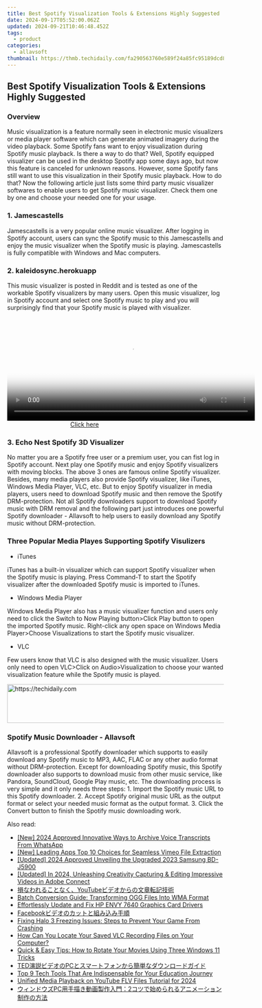 ```yaml
---
title: Best Spotify Visualization Tools & Extensions Highly Suggested
date: 2024-09-17T05:52:00.062Z
updated: 2024-09-21T10:46:48.452Z
tags:
  - product
categories:
  - allavsoft
thumbnail: https://thmb.techidaily.com/fa290563760e589f24a85fc95189dcd8b9293ad6203d8af2e7f7aed06726e6d2.jpg
---
```


## Best Spotify Visualization Tools & Extensions Highly Suggested

### Overview

Music visualization is a feature normally seen in electronic music visualizers or media player software which can generate animated imagery during the video playback. Some Spotify fans want to enjoy visualization during Spotify music playback. Is there a way to do that? Well, Spotify equipped visualizer can be used in the desktop Spotify app some days ago, but now this feature is canceled for unknown reasons. However, some Spotify fans still want to use this visualization in their Spotify music playback. How to do that? Now the following article just lists some third party music visualizer softwares to enable users to get Spotify music visualizer. Check them one by one and choose your needed one for your usage.

### 1\. Jamescastells

Jamescastells is a very popular online music visualizer. After logging in Spotify account, users can sync the Spotify music to this Jamescastells and enjoy the music visualizer when the Spotify music is playing. Jamescastells is fully compatible with Windows and Mac computers.

### 2\. kaleidosync.herokuapp

This music visualizer is posted in Reddit and is tested as one of the workable Spotify visualizers by many users. Open this music visualizer, log in Spotify account and select one Spotify music to play and you will surprisingly find that your Spotify music is played with visualizer.

<!-- affiliate ads begin -->
<span id="1983588">
					<video width="576" height="240" style="cursor:pointer"
           poster="//a.impactradius-go.com/display-clicktoplayimage/1983588.png"
           onclick="if(!this.playClicked){this.play();this.setAttribute('controls',true);this.playClicked=true;}">
	   <source src="//a.impactradius-go.com/display-ad/22993-1983588">
	   <img src="//a.impactradius-go.com/display-clicktoplayimage/1983588.png" style="border: none; height: 100%; width: 100%; object-fit: contain">
	</video>
	<div style="width:360px;text-align:center"><a href="javascript:window.open(decodeURIComponent('https%3A%2F%2Fhomestyler.sjv.io%2Fc%2F5597632%2F1983588%2F22993'), '_blank');void(0);">Click here</a></div>
</span>
<img height="0" width="0" src="https://imp.pxf.io/i/5597632/1983588/22993" style="position:absolute;visibility:hidden;" border="0" />
<!-- affiliate ads end -->

### 3\. Echo Nest Spotify 3D Visualizer

No matter you are a Spotify free user or a premium user, you can fist log in Spotify account. Next play one Spotify music and enjoy Spotify visualizers with moving blocks. The above 3 ones are famous online Spotify visualizer. Besides, many media players also provide Spotify visualizer, like iTunes, Windows Media Player, VLC, etc. But to enjoy Spotify visualizer in media players, users need to download Spotify music and then remove the Spotify DRM-protection. Not all Spotify downloaders support to download Spotify music with DRM removal and the following part just introduces one powerful Spotify downloader - Allavsoft to help users to easily download any Spotify music without DRM-protection.

### Three Popular Media Playes Supporting Spotify Visulizers

* iTunes

iTunes has a built-in visualizer which can support Spotify visualizer when the Spotify music is playing. Press Command-T to start the Spotify visualizer after the downloaded Spotify music is imported to iTunes.

* Windows Media Player

Windows Media Player also has a music visualizer function and users only need to click the Switch to Now Playing button>Click Play button to open the imported Spotify music. Right-click any open space on Windows Media Player>Choose Visualizations to start the Spotify music visualizer.

* VLC

Few users know that VLC is also designed with the music visualizer. Users only need to open VLC>Click on Audio>Visualization to choose your wanted visualization feature while the Spotify music is played.

<!-- affiliate ads begin -->
<a href="https://dhgate.sjv.io/c/5597632/1186864/12108" target="_top" id="1186864">
  <img src="//a.impactradius-go.com/display-ad/12108-1186864" border="0" alt="https://techidaily.com" width="728" height="90"/>
</a>
<img height="0" width="0" src="https://dhgate.sjv.io/i/5597632/1186864/12108" style="position:absolute;visibility:hidden;" border="0" />
<!-- affiliate ads end -->

### Spotify Music Downloader - Allavsoft

Allavsoft is a professional Spotify downloader which supports to easily download any Spotify music to MP3, AAC, FLAC or any other audio format without DRM-protection. Except for downloading Spotify music, this Spotify downloader also supports to download music from other music service, like Pandora, SoundCloud, Google Play music, etc. The downloading process is very simple and it only needs three steps: 1\. Import the Spotify music URL to this Spotify downloader. 2\. Accept Spotify original music URL as the output format or select your needed music format as the output format. 3\. Click the Convert button to finish the Spotify music downloading work.

<ins class="adsbygoogle"
     style="display:block"
     data-ad-format="autorelaxed"
     data-ad-client="ca-pub-7571918770474297"
     data-ad-slot="1223367746"></ins>

<ins class="adsbygoogle"
     style="display:block"
     data-ad-client="ca-pub-7571918770474297"
     data-ad-slot="8358498916"
     data-ad-format="auto"
     data-full-width-responsive="true"></ins>

<span class="atpl-alsoreadstyle">Also read:</span>
<div><ul>
<li><a href="https://screen-recording.techidaily.com/new-2024-approved-innovative-ways-to-archive-voice-transcripts-from-whatsapp/"><u>[New] 2024 Approved Innovative Ways to Archive Voice Transcripts From WhatsApp</u></a></li>
<li><a href="https://vimeo-videos.techidaily.com/new-leading-apps-top-10-choices-for-seamless-vimeo-file-extraction/"><u>[New] Leading Apps Top 10 Choices for Seamless Vimeo File Extraction</u></a></li>
<li><a href="https://fox-links.techidaily.com/updated-2024-approved-unveiling-the-upgraded-2023-samsung-bd-j5900/"><u>[Updated] 2024 Approved Unveiling the Upgraded 2023 Samsung BD-J5900</u></a></li>
<li><a href="https://video-capture.techidaily.com/updated-in-2024-unleashing-creativity-capturing-and-editing-impressive-videos-in-adobe-connect/"><u>[Updated] In 2024, Unleashing Creativity Capturing & Editing Impressive Videos in Adobe Connect</u></a></li>
<li><a href="https://win-advanced.techidaily.com/1726027556663-youtube/"><u>損なわれることなく、YouTubeビデオからの文章転記技術</u></a></li>
<li><a href="https://win-advanced.techidaily.com/batch-conversion-guide-transforming-ogg-files-into-wma-format/"><u>Batch Conversion Guide: Transforming OGG Files Into WMA Format</u></a></li>
<li><a href="https://driver-error.techidaily.com/effortlessly-update-and-fix-hp-envy-7640-graphics-card-drivers/"><u>Effortlessly Update and Fix HP ENVY 7640 Graphics Card Drivers</u></a></li>
<li><a href="https://win-advanced.techidaily.com/1726027005866-facebook/"><u>Facebookビデオのカットと組み込み手順</u></a></li>
<li><a href="https://win-blog.techidaily.com/fixing-halo-3-freezing-issues-steps-to-prevent-your-game-from-crashing/"><u>Fixing Halo 3 Freezing Issues: Steps to Prevent Your Game From Crashing</u></a></li>
<li><a href="https://win-advanced.techidaily.com/how-can-you-locate-your-saved-vlc-recording-files-on-your-computer/"><u>How Can You Locate Your Saved VLC Recording Files on Your Computer?</u></a></li>
<li><a href="https://win-advanced.techidaily.com/quick-and-easy-tips-how-to-rotate-your-movies-using-three-windows-11-tricks/"><u>Quick & Easy Tips: How to Rotate Your Movies Using Three Windows 11 Tricks</u></a></li>
<li><a href="https://win-advanced.techidaily.com/tedpc/"><u>TED演説ビデオのPCとスマートフォンから簡単なダウンロードガイド</u></a></li>
<li><a href="https://tech-renaissance.techidaily.com/top-9-tech-tools-that-are-indispensable-for-your-education-journey/"><u>Top 9 Tech Tools That Are Indispensable for Your Education Journey</u></a></li>
<li><a href="https://youtube-data.techidaily.com/ed-media-playback-on-youtube-flv-files-tutorial-for-2024/"><u>Unified Media Playback on YouTube FLV Files Tutorial for 2024</u></a></li>
<li><a href="https://win-advanced.techidaily.com/pc2/"><u>ウィンドウズPC用手描き動画製作入門：2コツで始められるアニメーション制作の方法</u></a></li>
</ul></div>

